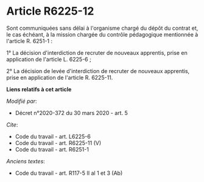 # Article R6225-12

Sont communiquées sans délai à l'organisme chargé du dépôt du contrat et, le cas échéant, à la mission chargée du contrôle
pédagogique mentionnée à l'article R. 6251-1 : 

1° La décision d'interdiction de recruter de nouveaux apprentis, prise en application de l'article L. 6225-6 ; 

2° La décision de levée d'interdiction de recruter de nouveaux apprentis, prise en application de l'article R. 6225-11.

**Liens relatifs à cet article**

_Modifié par_:

  - Décret n°2020-372 du 30 mars 2020 - art. 5

_Cite_:

  - Code du travail - art. L6225-6
  - Code du travail - art. R6225-11 (V)
  - Code du travail - art. R6251-1

_Anciens textes_:

  - Code du travail - art. R117-5 II al 1 et 3 (Ab)
